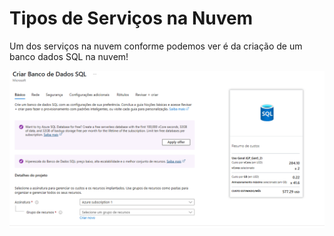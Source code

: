 # Tipos de Serviços na Nuvem

Um dos serviços na nuvem conforme podemos ver é da criação de um banco dados SQL na nuvem!

![Criação de um banco de daods pela Azure.](SQL.png)


